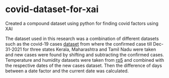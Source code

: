 # covid-dataset-for-xai
Created a compound dataset using python for finding covid factors using XAI 

The dataset used in this research was a combination of different datasets such as the covid-19 cases [dataset](https://www.kaggle.com/sudalairajkumar/covid19-in-india) from where the confirmed case till Dec-31-2021 for three states Kerala, Maharashtra and Tamil Nadu were taken and new cases were found by shifting and subtracting the confirmed cases. Temperature and humidity datasets were taken from [rp5](https://rp5.ru/Weather_in_India) and combined with the respective dates of the new cases dataset. Then the difference of days between a date factor and the current date was calculated. 

